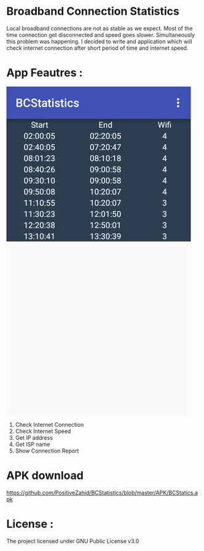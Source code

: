 # Broadband Connection Statistics

Local broadband connections are not as stable as we expect. Most of the time connection get disconnected and speed goes slower. Simultaneously this problem was happening. I decided to write and application which will check internet connection after short period of time and internet speed. 

# App Feautres :

![Broadband Connection Statistics](https://raw.githubusercontent.com/PositiveZahid/BCStatistics/master/APK/Screenshot.png?raw=true "Broadband Connection Statistics")


1. Check Internet Connection 
2. Check Internet Speed
3. Get IP address 
4. Get ISP name 
5. Show Connection Report 

# APK download

https://github.com/PositiveZahid/BCStatistics/blob/master/APK/BCStatics.apk

# License :

The project licensed under GNU Public License v3.0
 

